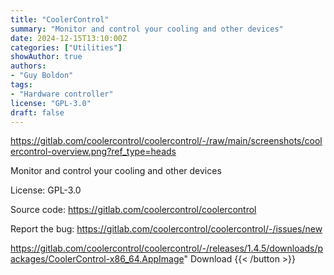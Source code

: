 ```yaml
---
title: "CoolerControl"
summary: "Monitor and control your cooling and other devices"
date: 2024-12-15T13:10:00Z
categories: ["Utilities"]
showAuthor: true
authors:
- "Guy Boldon"
tags: 
- "Hardware controller"
license: "GPL-3.0"
draft: false
---
```


https://gitlab.com/coolercontrol/coolercontrol/-/raw/main/screenshots/coolercontrol-overview.png?ref_type=heads

Monitor and control your cooling and other devices

License: GPL-3.0

Source code: <https://gitlab.com/coolercontrol/coolercontrol>

Report the bug: <https://gitlab.com/coolercontrol/coolercontrol/-/issues/new>  

https://gitlab.com/coolercontrol/coolercontrol/-/releases/1.4.5/downloads/packages/CoolerControl-x86_64.AppImage" 
Download
{{< /button >}}
